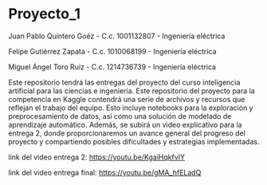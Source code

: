 # Proyecto_1

Juan Pablo Quintero Goéz - C.c. 1001132807 - Ingeniería eléctrica

Felipe Gutiérrez Zapata - C.c. 1010068199 - Ingeniería eléctrica

Miguel Ángel Toro Ruiz - C.c. 1214736739 - Ingeniería eléctrica

Este repositorio tendrá las entregas del proyecto del curso inteligencia artificial para las ciencias e ingeniería.
Este repositorio del proyecto para la competencia en Kaggle contendrá una serie de archivos y recursos que reflejan el trabajo del equipo. Esto incluye notebooks para la exploración y preprocesamiento de datos, así como una solución de modelado de aprendizaje automático. Además, se subirá un video explicativo para la entrega 2, donde proporcionaremos un avance general del progreso del proyecto y compartiendo posibles dificultades y estrategias implementadas.

link del video entrega 2: https://youtu.be/KgaiHqkfvIY

link del video entrega final: https://youtu.be/gMA_hfELadQ
